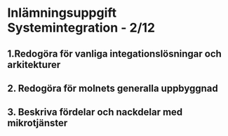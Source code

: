 ﻿# Inlämningsuppgift Systemintegration - 2/12

## 1.Redogöra för vanliga integationslösningar och arkitekturer

## 2. Redogöra för molnets generalla uppbyggnad

## 3. Beskriva fördelar och nackdelar med mikrotjänster